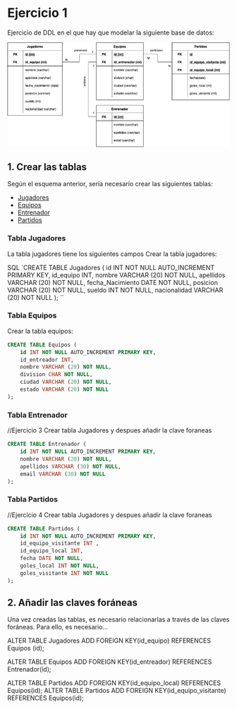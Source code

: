 # Ejercicio 1 

Ejercicio de DDL en el que hay que modelar la siguiente base de datos:


<img src="./ejercicio1foto.png" style="width:600px; margin:auto;">

## 1. Crear las tablas 

Según el esquema anterior, sería necesario crear las siguientes tablas:
- [Jugadores](#tabla-jugadores)
- [Equipos](#tabla-equipos)
- [Entrenador](#tabla-entrenador)
- [Partidos](#tabla-partidos)


### Tabla Jugadores 
La tabla jugadores tiene los siguientes campos
Crear la tabla jugadores:

SQL
`CREATE TABLE Jugadores (
    id INT NOT NULL AUTO_INCREMENT PRIMARY KEY, 
    id_equipo INT, 
    nombre VARCHAR (20) NOT NULL, 
    apellidos VARCHAR (20) NOT NULL, 
    fecha_Nacimiento DATE NOT NULL,
    posicion VARCHAR (20) NOT NULL, 
    sueldo INT NOT NULL,
    nacionalidad VARCHAR (20) NOT NULL
);
´´
### Tabla Equipos 
Crear la tabla equipos:

```SQL
CREATE TABLE Equipos (
    id INT NOT NULL AUTO_INCREMENT PRIMARY KEY, 
    id_entreador INT, 
    nombre VARCHAR (20) NOT NULL, 
    division CHAR NOT NULL, 
    ciudad VARCHAR (20) NOT NULL, 
    estado VARCHAR (20) NOT NULL
);
```
### Tabla Entrenador 
//Ejercicio 3 Crear tabla Jugadores y despues añadir la clave foraneas

```SQL
CREATE TABLE Entrenador (
    id INT NOT NULL AUTO_INCREMENT PRIMARY KEY, 
    nombre VARCHAR (20) NOT NULL, 
    apellidos VARCHAR (30) NOT NULL, 
    email VARCHAR (30) NOT NULL
);
```

### Tabla Partidos 
//Ejercicio 4 Crear tabla Jugadores y despues añadir la clave foraneas
```SQL
CREATE TABLE Partidos (
    id INT NOT NULL AUTO_INCREMENT PRIMARY KEY, 
    id_equipo_visitante INT , 
    id_equipo_local INT, 
    fecha DATE NOT NULL, 
    goles_local INT NOT NULL, 
    goles_visitante INT NOT NULL
);
```
## 2. Añadir las claves foráneas

Una vez creadas las tablas, es necesario relacionarlas a través de las claves foráneas. Para ello, es necesario...

ALTER TABLE Jugadores ADD FOREIGN KEY(id_equipo) REFERENCES Equipos (id);

ALTER TABLE Equipos ADD FOREIGN KEY(id_entreador) REFERENCES Entrenador(id);

ALTER TABLE Partidos ADD FOREIGN KEY(id_equipo_local) REFERENCES Equipos(id);
ALTER TABLE Partidos ADD FOREIGN KEY(id_equipo_visitante) REFERENCES Equipos(id);

